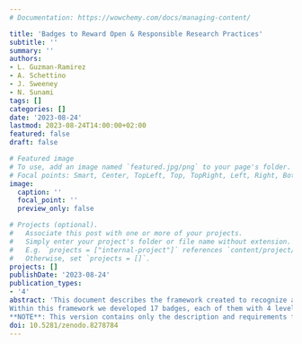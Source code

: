 ```yaml
---
# Documentation: https://wowchemy.com/docs/managing-content/

title: 'Badges to Reward Open & Responsible Research Practices'
subtitle: ''
summary: ''
authors:
- L. Guzman-Ramirez
- A. Schettino
- J. Sweeney
- N. Sunami
tags: []
categories: []
date: '2023-08-24'
lastmod: 2023-08-24T14:00:00+02:00
featured: false
draft: false

# Featured image
# To use, add an image named `featured.jpg/png` to your page's folder.
# Focal points: Smart, Center, TopLeft, Top, TopRight, Left, Right, BottomLeft, Bottom, BottomRight.
image:
  caption: ''
  focal_point: ''
  preview_only: false

# Projects (optional).
#   Associate this post with one or more of your projects.
#   Simply enter your project's folder or file name without extension.
#   E.g. `projects = ["internal-project"]` references `content/project/deep-learning/index.md`.
#   Otherwise, set `projects = []`.
projects: []
publishDate: '2023-08-24'
publication_types:
- '4'
abstract: 'This document describes the framework created to recognize and reward researchers that practice open science. The criteria for the badges were inspired by the [Open Science: Altmetrics and Rewards](https://ec.europa.eu/research-and-innovation/sites/default/files/rio/report/MLE%2520OS_Final%2520Report_0.pdf) Mutual Learning Exercise from the European Commission, and the [Evaluation of Research Careers fully acknowledging Open Science Practices](https://data.europa.eu/doi/10.2777/75255).   
Within this framework we developed 17 badges, each of them with 4 levels of expertise, from 0 stars (beginning) to 3 stars (exemplary).   
**NOTE**: This version contains only the description and requirements for the badges in category 1, we will update this version with the rest of the categories as soon as they are approved.'
doi: 10.5281/zenodo.8278784
---
```

